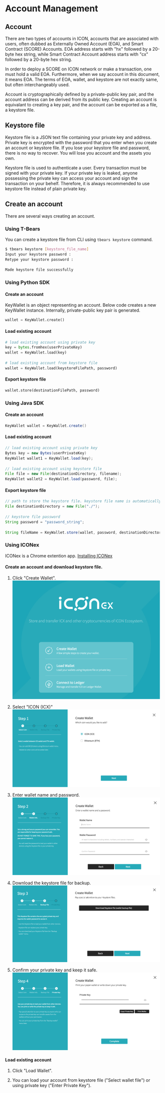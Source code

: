 Account Management
==============

## Account
There are two types of accounts in ICON, accounts that are associated with users, often dubbed as Externally Owned Account (EOA), and Smart Contract (SCORE) Accounts. EOA address starts with "hx" followed by a 20-byte hex string, while Smart Contract Account address starts with "cx" followed by a 20-byte hex string. 

In order to deploy a SCORE on ICON network or make a transaction, one must hold a valid EOA. Furthermore, when we say account in this document, it means EOA. The terms of EOA, wallet, and keystore are not exactly same, but often interchangeably used. 

Account is cryptographically defined by a private-public key pair, and the account address can be derived from its public key. Creating an account is equivalant to creating a key pair, and the account can be exported as a file, a keystore file. 

## Keystore file
Keystore file is a JSON text file containing your private key and address. Private key is encrypted with the password that you enter when you create an account or keystore file. If you lose your keystore file and password, there is no way to recover. You will lose you account and the assets you own.

Keystore file is used to authenticate a user. Every transaction must be signed with your private key. If your private key is leaked, anyone possessing the private key can access your account and sign the transaction on your behelf. Therefore, it is always recommended to use keystore file instead of plain private key. 

## Create an account
There are several ways creating an account. 

### Using T-Bears
You can create a keystore file from CLI using `tbears keystore` command. 
```bash
$ tbears keystore [keystore_file_name]
Input your keystore password : 
Retype your keystore password : 

Made keystore file successfully
```

### Using Python SDK
#### Create an account
KeyWallet is an object representing an account. Below code creates a new KeyWallet instance. Internally, private-public key pair is generated. 

```python
wallet = KeyWallet.create()
```
#### Load existing account
```python
# load existing account using private key
key = bytes.fromhex(userPrivateKey)
wallet = KeyWallet.load(key)

# load existing account from keystore file
wallet = KeyWallet.load(keystoreFilePath, password)
```
#### Export keystore file
```python
wallet.store(destinationFilePath, password)
```

### Using Java SDK
#### Create an account
```java
KeyWallet wallet = KeyWallet.create()
```
#### Load existing account
```java
// load existing account using private key
Bytes key = new Bytes(userPrivateKey)
KeyWallet wallet1 = KeyWallet.load(key);

// load existing account using keystore file
File file = new File(destinationDirectory, filename);
KeyWallet wallet2 = KeyWallet.load(password, file);
```
#### Export keystore file
```java
// path to store the keystore file. keystore file name is automatically generated. 
File destinationDirectory = new File("./"); 

// keystore file password 
String password = "password_string"; 

String fileName = KeyWallet.store(wallet, password, destinationDirectory);
```

### Using ICONex
ICONex is a Chrome extention app. [Installing ICONex](https://chrome.google.com/webstore/detail/iconex/flpiciilemghbmfalicajoolhkkenfel)

#### Create an account and download keystore file.
1. Click "Create Wallet". 
![img001](./images/iconex001.png)

2. Select "ICON (ICX)"
![img002](./images/iconex002.png)

3. Enter wallet name and password. 
![img003](./images/iconex003.png)

4. Download the keystore file for backup. 
![img004](./images/iconex004.png)

5. Confirm your private key and keep it safe.
![img005](./images/iconex005.png)


#### Load existing account

1. Click "Load Wallet".

2. You can load your account from keystore file ("Select wallet file") or using private key ("Enter Private Key").


